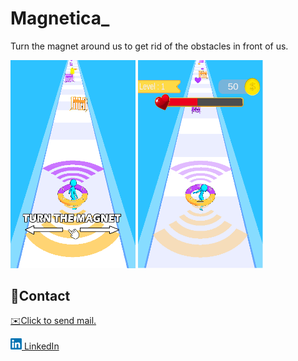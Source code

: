 # Magnetica_
Turn the magnet around us to get rid of the obstacles in front of us.

<img src="https://github.com/tarikbyzt/Magnetica_/blob/main/Magnetica-main/Miknatis/Photos/magnet1.PNG" width="200">
<img src="https://github.com/tarikbyzt/Magnetica_/blob/main/Magnetica-main/Miknatis/Photos/magnet2.png" width="200">




<h2>🤙Contact</h2>
<a href="mailto:2002167tarik@gmail.com" target="_blank">✉️Click to send mail.</a>

<a href="https://www.linkedin.com/in/tar%C4%B1k-bayaz%C4%B1t-b09219162/" target="_blank"><img src="https://github.com/tarikbyzt/Dress-Up-Rush/blob/main/DressRunner-main/Assets/Photos/linkedin.png" width="18"> LinkedIn</a>
